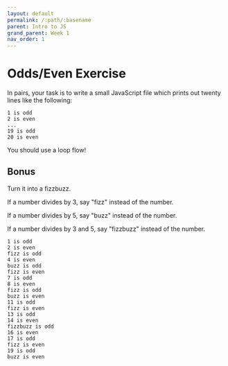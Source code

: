 ```yaml
---
layout: default
permalink: /:path/:basename
parent: Intro to JS
grand_parent: Week 1
nav_order: 1
---
```


# Odds/Even Exercise

In pairs, your task is to write a small JavaScript file which prints out twenty lines like the following:

```
1 is odd
2 is even
...
19 is odd
20 is even
```

You should use a loop flow!

## Bonus

Turn it into a fizzbuzz.

If a number divides by 3, say "fizz" instead of the number.

If a number divides by 5, say "buzz" instead of the number.

If a number divides by 3 and 5, say "fizzbuzz" instead of the number.

```
1 is odd
2 is even
fizz is odd
4 is even
buzz is odd
fizz is even
7 is odd
8 is even
fizz is odd
buzz is even
11 is odd
fizz is even
13 is odd
14 is even
fizzbuzz is odd
16 is even
17 is odd
fizz is even
19 is odd
buzz is even
```
